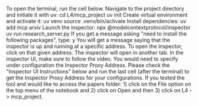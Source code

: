 To open the terminal, run the cell below.
Navigate to the project directory and initiate it with uv:
cd L4/mcp_project
uv init
Create virtual environment and activate it:
uv venv
source .venv/bin/activate
Install dependencies:
uv add mcp arxiv
Launch the inspector:
npx @modelcontextprotocol/inspector uv run research_server.py
If you get a message asking "need to install the following packages", type: y
You will get a message saying that the inspector is up and running at a specific address. To open the inspector, click on that given address. The inspector will open in another tab.
In the inspector UI, make sure to follow the video. You would need to specify under configuration the Inspector Proxy Address. Please check the "Inspector UI Instructions" below and run the last cell (after the terminal) to get the Inspector Proxy Address for your configurations.
If you tested the tool and would like to access the papers folder: 1) click on the File option on the top menu of the notebook and 2) click on Open and then 3) click on L4 -> mcp_project.

